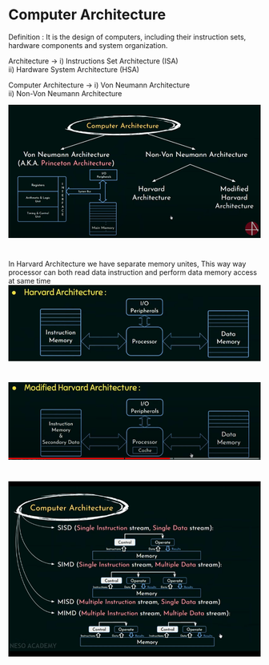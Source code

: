 # Computer Architecture

Definition : It is the design of computers, including their instruction sets, hardware components and system organization.  

Architecture -> i) Instructions Set Architecture (ISA)  
                ii) Hardware System Architecture (HSA)  

Computer Architecture -> i) Von Neumann Architecture  
                        ii) Non-Von Neumann Architecture  

![Computer Architecture Von and non von](./ss/ComputerArchitectureNeumannAndNonNeumann.PNG)  

#
In Harvard Architecture we have separate memory unites, This way way processor can both read data instruction and perform data memory access at same time  
![Harvard Architecture](./ss/harvardArchitecture.PNG)  
#
![Modified Harvard Arc..](./ss/modifiedHarvardArchitecture.PNG)  

#
![comArc](./ss/compArchEx.PNG)